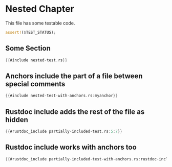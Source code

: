 # Nested Chapter

This file has some testable code.

```rust
assert!($TEST_STATUS);
```

## Some Section

```rust
{{#include nested-test.rs}}
```

## Anchors include the part of a file between special comments

```rust
{{#include nested-test-with-anchors.rs:myanchor}}
```

## Rustdoc include adds the rest of the file as hidden

```rust
{{#rustdoc_include partially-included-test.rs:5:7}}
```

## Rustdoc include works with anchors too

```rust
{{#rustdoc_include partially-included-test-with-anchors.rs:rustdoc-include-anchor}}
```
